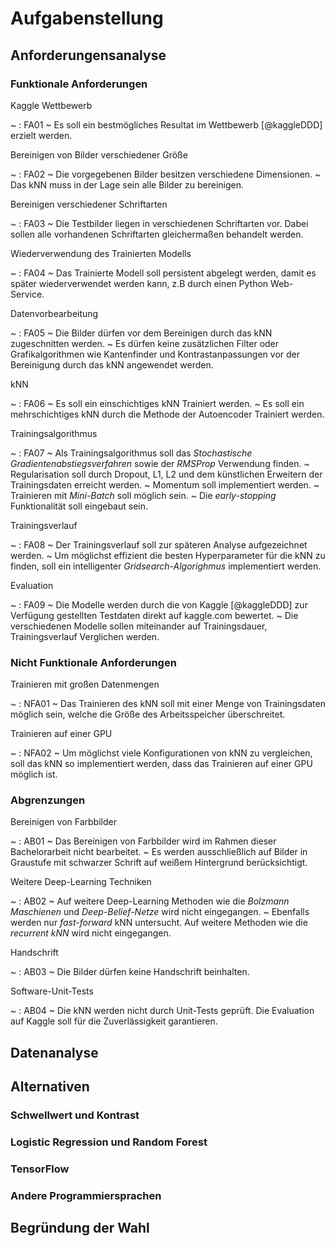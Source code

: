 # Aufgabenstellung

## Anforderungensanalyse

### Funktionale Anforderungen

Kaggle Wettbewerb

  ~ : FA01
  ~ Es soll ein bestmögliches Resultat im Wettbewerb [@kaggleDDD] erzielt werden.

Bereinigen von Bilder verschiedener Größe

  ~ : FA02
  ~ Die vorgegebenen Bilder besitzen verschiedene Dimensionen.
  ~ Das kNN muss in der Lage sein alle Bilder zu bereinigen.

Bereinigen verschiedener Schriftarten

  ~ : FA03
  ~ Die Testbilder liegen in verschiedenen Schriftarten vor. Dabei sollen alle vorhandenen Schriftarten gleichermaßen behandelt werden.

Wiederverwendung des Trainierten Modells

  ~ : FA04
  ~ Das Trainierte Modell soll persistent abgelegt werden, damit es später wiederverwendet werden kann, z.B durch einen Python Web-Service.

Datenvorbearbeitung

  ~ : FA05
  ~ Die Bilder dürfen vor dem Bereinigen durch das kNN zugeschnitten werden.
  ~ Es dürfen keine zusätzlichen Filter oder Grafikalgorithmen wie Kantenfinder und Kontrastanpassungen vor der Bereinigung durch das kNN angewendet werden.

kNN

  ~ : FA06
  ~ Es soll ein einschichtiges kNN Trainiert werden.
  ~ Es soll ein mehrschichtiges kNN durch die Methode der Autoencoder Trainiert werden.

Trainingsalgorithmus

  ~ : FA07
  ~ Als Trainingsalgorithmus soll das *Stochastische Gradientenabstiegsverfahren* sowie der *RMSProp* Verwendung finden.
  ~ Regularisation soll durch Dropout, L1, L2 und dem künstlichen Erweitern der Trainingsdaten erreicht werden.
  ~ Momentum soll implementiert werden.
  ~ Trainieren  mit *Mini-Batch* soll möglich sein.
  ~ Die *early-stopping* Funktionalität soll eingebaut sein.

Trainingsverlauf

  ~ : FA08
  ~ Der Trainingsverlauf soll zur späteren Analyse aufgezeichnet werden.
  ~ Um möglichst effizient die besten Hyperparameter für die kNN zu finden, soll ein intelligenter *Gridsearch-Algorighmus* implementiert werden.

Evaluation

  ~ : FA09
  ~ Die Modelle werden durch die von Kaggle [@kaggleDDD] zur Verfügung gestellten Testdaten direkt auf kaggle.com bewertet.
  ~ Die verschiedenen Modelle sollen miteinander auf Trainingsdauer, Trainingsverlauf Verglichen werden.

### Nicht Funktionale Anforderungen

Trainieren mit großen Datenmengen

  ~ : NFA01
  ~ Das Trainieren des kNN soll mit einer Menge von Trainingsdaten möglich sein, welche die Größe des Arbeitsspeicher überschreitet.

Trainieren auf einer GPU

  ~ : NFA02
  ~ Um möglichst viele Konfigurationen von kNN zu vergleichen, soll das kNN so implementiert werden, dass das Trainieren auf einer GPU möglich ist.

### Abgrenzungen

Bereinigen von Farbbilder

  ~ : AB01
  ~ Das Bereinigen von Farbbilder wird im Rahmen dieser Bachelorarbeit nicht bearbeitet.
  ~ Es werden ausschließlich auf Bilder in Graustufe mit schwarzer Schrift auf weißem Hintergrund berücksichtigt.

Weitere Deep-Learning Techniken

  ~ : AB02
  ~ Auf weitere Deep-Learning Methoden wie die *Bolzmann Maschienen* und *Deep-Belief-Netze* wird nicht eingegangen.
  ~ Ebenfalls werden nur *fast-forward* kNN untersucht. Auf weitere Methoden wie die *recurrent kNN* wird nicht eingegangen.

Handschrift

  ~ : AB03
  ~ Die Bilder dürfen keine Handschrift beinhalten.

Software-Unit-Tests

  ~ : AB04
  ~ Die kNN werden nicht durch Unit-Tests geprüft. Die Evaluation auf Kaggle soll für die Zuverlässigkeit garantieren.

## Datenanalyse


## Alternativen

### Schwellwert und Kontrast

### Logistic Regression und Random Forest

### TensorFlow

### Andere Programmiersprachen

## Begründung der Wahl
